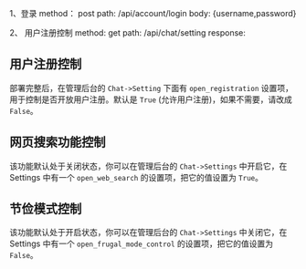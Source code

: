 1、登录 
method： post
path:    /api/account/login
body: {username,password}


2、 用户注册控制
method: get
path: /api/chat/setting
response:

## 用户注册控制

部署完整后，在管理后台的 `Chat->Setting` 下面有 `open_registration` 设置项，用于控制是否开放用户注册。默认是 `True` (允许用户注册)，如果不需要，请改成 `False`。

## 网页搜索功能控制

该功能默认处于关闭状态，你可以在管理后台的 `Chat->Settings` 中开启它，在 Settings 中有一个 `open_web_search` 的设置项，把它的值设置为 `True`。

## 节俭模式控制

该功能默认处于开启状态，你可以在管理后台的 `Chat->Settings` 中关闭它，在 Settings 中有一个 `open_frugal_mode_control` 的设置项，把它的值设置为 `False`。

